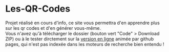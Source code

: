 # Les-QR-Codes
Projet réalisé en cours d'info, ce site vous permettra d'en apprendre plus sur les qr codes et d'en générer vous-même.\
Vous n'avez qu'à télécharger le dossier (bouton vert "Code" > Download ZIP) ou à le tester dirctement sur la [version en ligne](https://basty7.github.io/Les-QR-Codes) animée par github pages, qui n'est pas indexée dans les moteurs de recherche bien entendu !
